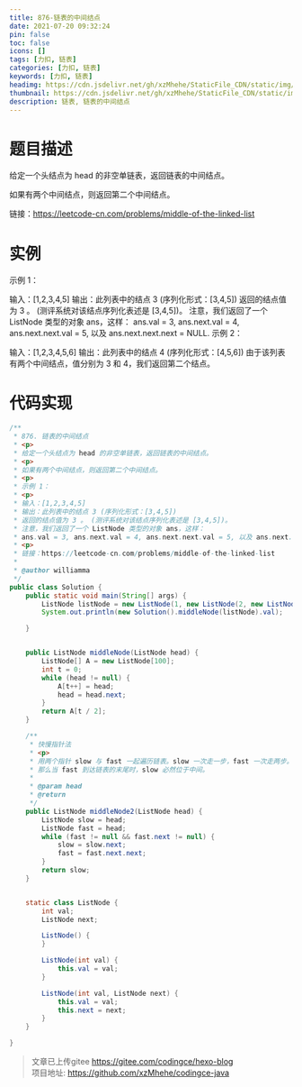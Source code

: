 ```yaml
---
title: 876-链表的中间结点
date: 2021-07-20 09:32:24
pin: false
toc: false
icons: []
tags: [力扣, 链表]
categories: [力扣, 链表]
keywords: [力扣, 链表]
headimg: https://cdn.jsdelivr.net/gh/xzMhehe/StaticFile_CDN/static/img/20210721101241.jpg
thumbnail: https://cdn.jsdelivr.net/gh/xzMhehe/StaticFile_CDN/static/img/20210721101241.jpg
description: 链表, 链表的中间结点
---
```

# 题目描述
给定一个头结点为 head 的非空单链表，返回链表的中间结点。

如果有两个中间结点，则返回第二个中间结点。

链接：https://leetcode-cn.com/problems/middle-of-the-linked-list


# 实例
示例 1：

输入：[1,2,3,4,5]
输出：此列表中的结点 3 (序列化形式：[3,4,5])
返回的结点值为 3 。 (测评系统对该结点序列化表述是 [3,4,5])。
注意，我们返回了一个 ListNode 类型的对象 ans，这样：
ans.val = 3, ans.next.val = 4, ans.next.next.val = 5, 以及 ans.next.next.next = NULL.
示例 2：

输入：[1,2,3,4,5,6]
输出：此列表中的结点 4 (序列化形式：[4,5,6])
由于该列表有两个中间结点，值分别为 3 和 4，我们返回第二个结点。


# 代码实现

```java
/**
 * 876. 链表的中间结点
 * <p>
 * 给定一个头结点为 head 的非空单链表，返回链表的中间结点。
 * <p>
 * 如果有两个中间结点，则返回第二个中间结点。
 * <p>
 * 示例 1：
 * <p>
 * 输入：[1,2,3,4,5]
 * 输出：此列表中的结点 3 (序列化形式：[3,4,5])
 * 返回的结点值为 3 。 (测评系统对该结点序列化表述是 [3,4,5])。
 * 注意，我们返回了一个 ListNode 类型的对象 ans，这样：
 * ans.val = 3, ans.next.val = 4, ans.next.next.val = 5, 以及 ans.next.next.next = NULL.
 * <p>
 * 链接：https://leetcode-cn.com/problems/middle-of-the-linked-list
 *
 * @author williamma
 */
public class Solution {
    public static void main(String[] args) {
        ListNode listNode = new ListNode(1, new ListNode(2, new ListNode(5, new ListNode(9))));
        System.out.println(new Solution().middleNode(listNode).val);

    }


    public ListNode middleNode(ListNode head) {
        ListNode[] A = new ListNode[100];
        int t = 0;
        while (head != null) {
            A[t++] = head;
            head = head.next;
        }
        return A[t / 2];
    }

    /**
     * 快慢指针法
     * <p>
     * 用两个指针 slow 与 fast 一起遍历链表。slow 一次走一步，fast 一次走两步。
     * 那么当 fast 到达链表的末尾时，slow 必然位于中间。
     *
     * @param head
     * @return
     */
    public ListNode middleNode2(ListNode head) {
        ListNode slow = head;
        ListNode fast = head;
        while (fast != null && fast.next != null) {
            slow = slow.next;
            fast = fast.next.next;
        }
        return slow;
    }


    static class ListNode {
        int val;
        ListNode next;

        ListNode() {
        }

        ListNode(int val) {
            this.val = val;
        }

        ListNode(int val, ListNode next) {
            this.val = val;
            this.next = next;
        }
    }

}
```


>文章已上传gitee https://gitee.com/codingce/hexo-blog   
>项目地址: https://github.com/xzMhehe/codingce-java